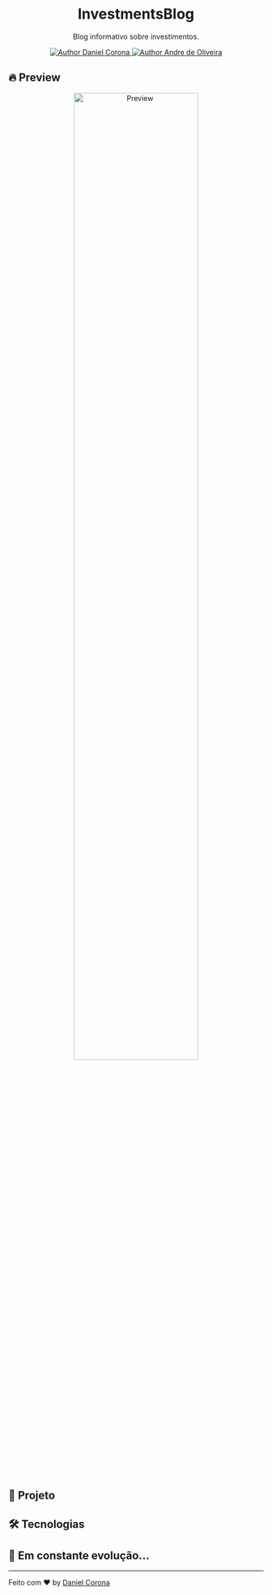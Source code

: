 <h1 align="center">
	InvestmentsBlog
</h1>

<p align="center">Blog informativo sobre investimentos.</p>

<div align="center">
  <a href="https://github.com/dnlcorona">
    <img alt="Author Daniel Corona" src="https://img.shields.io/badge/Author%20-Daniel%20Corona-ffffff">
  </a>

  <a href="https://github.com/dnlcorona">
    <img alt="Author Andre de Oliveira" src="https://img.shields.io/badge/Author%20-Andre%20Oliveira-ffffff">
  </a>
</div>

## 🔥 Preview

<div align="center">
    <img style="height: 70%; width: 70%" alt="Preview" src="./.github/preview-image.jpg"/>
</div>

## 📁 Projeto

## 🛠 Tecnologias

## 🚀 **Em constante evolução...**

---

Feito com ♥ by [Daniel Corona](https://www.linkedin.com/in/dnlcorona/)